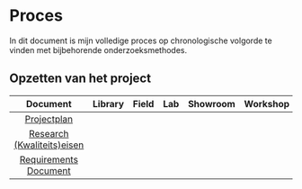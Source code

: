 # Proces
In dit document is mijn volledige proces op chronologische volgorde te vinden met bijbehorende onderzoeksmethodes.

## Opzetten van het project 
|Document|Library|Field|Lab|Showroom|Workshop|
|:------:|:-----:|:---:|:-:|:------:|:------:|
|[Projectplan](https://github.com/Timsel1/PortfolioS5/blob/main/Nederlands/Documentatie/Projectplan.md)||
|[Research (Kwaliteits)eisen](https://github.com/Timsel1/PortfolioS5/blob/main/Nederlands/Documentatie/Research/Kwaliteitseisen.md)||
|[Requirements Document](https://github.com/Timsel1/PortfolioS5/blob/main/Nederlands/Documentatie/RequirementsDocument.md)||

## 
